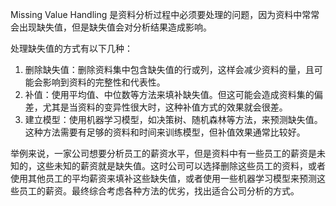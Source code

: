 Missing Value Handling 是资料分析过程中必须要处理的问题，因为资料中常常会出现缺失值，但是缺失值会对分析结果造成影响。

处理缺失值的方式有以下几种：
1. 删除缺失值：删除资料集中包含缺失值的行或列，这样会减少资料的量，且可能会影响到资料的完整性和代表性。
2. 补值：使用平均值、中位数等方法来填补缺失值。但这可能会造成资料集的偏差，尤其是当资料的变异性很大时，这种补值方式的效果就会很差。 
3. 建立模型：使用机器学习模型，如决策树、随机森林等方法，来预测缺失值。这种方法需要有足够的资料和时间来训练模型，但补值效果通常比较好。

举例来说，一家公司想要分析员工的薪资水平，但是资料中有一些员工的薪资是未知的，这些未知的薪资就是缺失值。这时公司可以选择删除这些员工的资料，或者使用其他员工的平均薪资来填补这些缺失值，或者使用一些机器学习模型来预测这些员工的薪资。最终综合考虑各种方法的优劣，找出适合公司分析的方式。